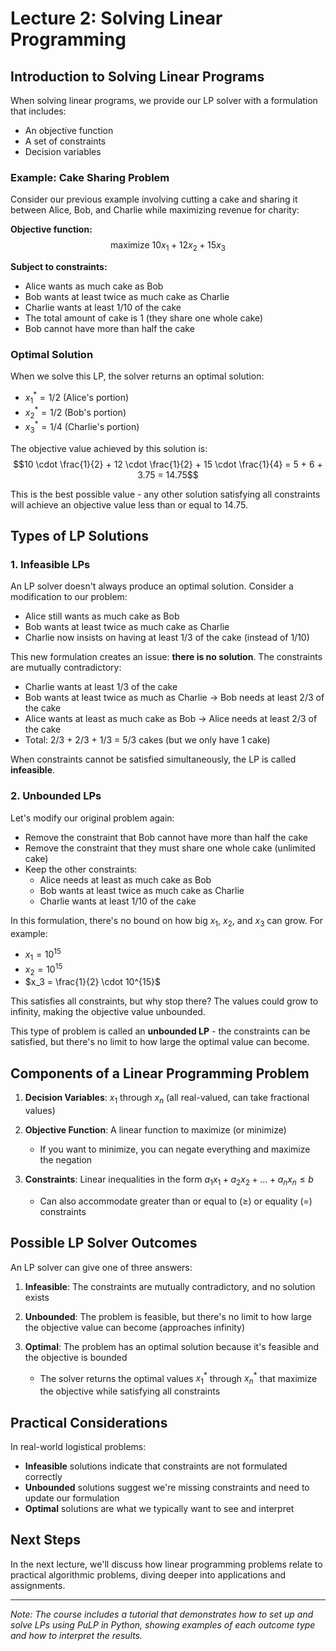 # Lecture 2: Solving Linear Programming

## Introduction to Solving Linear Programs

When solving linear programs, we provide our LP solver with a formulation that includes:
- An objective function
- A set of constraints
- Decision variables

### Example: Cake Sharing Problem

Consider our previous example involving cutting a cake and sharing it between Alice, Bob, and Charlie while maximizing revenue for charity:

**Objective function:**
$$\text{maximize } 10x_1 + 12x_2 + 15x_3$$

**Subject to constraints:**
- Alice wants as much cake as Bob
- Bob wants at least twice as much cake as Charlie
- Charlie wants at least 1/10 of the cake
- The total amount of cake is 1 (they share one whole cake)
- Bob cannot have more than half the cake

### Optimal Solution

When we solve this LP, the solver returns an optimal solution:
- $x_1^* = 1/2$ (Alice's portion)
- $x_2^* = 1/2$ (Bob's portion)
- $x_3^* = 1/4$ (Charlie's portion)

The objective value achieved by this solution is:
$$10 \cdot \frac{1}{2} + 12 \cdot \frac{1}{2} + 15 \cdot \frac{1}{4} = 5 + 6 + 3.75 = 14.75$$

This is the best possible value - any other solution satisfying all constraints will achieve an objective value less than or equal to 14.75.

## Types of LP Solutions

### 1. Infeasible LPs

An LP solver doesn't always produce an optimal solution. Consider a modification to our problem:

- Alice still wants as much cake as Bob
- Bob wants at least twice as much cake as Charlie
- Charlie now insists on having at least 1/3 of the cake (instead of 1/10)

This new formulation creates an issue: **there is no solution**. The constraints are mutually contradictory:

- Charlie wants at least 1/3 of the cake
- Bob wants at least twice as much as Charlie → Bob needs at least 2/3 of the cake
- Alice wants at least as much cake as Bob → Alice needs at least 2/3 of the cake
- Total: 2/3 + 2/3 + 1/3 = 5/3 cakes (but we only have 1 cake)

When constraints cannot be satisfied simultaneously, the LP is called **infeasible**.

### 2. Unbounded LPs

Let's modify our original problem again:
- Remove the constraint that Bob cannot have more than half the cake
- Remove the constraint that they must share one whole cake (unlimited cake)
- Keep the other constraints:
  - Alice needs at least as much cake as Bob
  - Bob wants at least twice as much cake as Charlie
  - Charlie wants at least 1/10 of the cake

In this formulation, there's no bound on how big $x_1$, $x_2$, and $x_3$ can grow. For example:
- $x_1 = 10^{15}$
- $x_2 = 10^{15}$
- $x_3 = \frac{1}{2} \cdot 10^{15}$

This satisfies all constraints, but why stop there? The values could grow to infinity, making the objective value unbounded.

This type of problem is called an **unbounded LP** - the constraints can be satisfied, but there's no limit to how large the optimal value can become.

## Components of a Linear Programming Problem

1. **Decision Variables**: $x_1$ through $x_n$ (all real-valued, can take fractional values)

2. **Objective Function**: A linear function to maximize (or minimize)
   - If you want to minimize, you can negate everything and maximize the negation

3. **Constraints**: Linear inequalities in the form $a_1x_1 + a_2x_2 + ... + a_nx_n \leq b$
   - Can also accommodate greater than or equal to (≥) or equality (=) constraints

## Possible LP Solver Outcomes

An LP solver can give one of three answers:

1. **Infeasible**: The constraints are mutually contradictory, and no solution exists

2. **Unbounded**: The problem is feasible, but there's no limit to how large the objective value can become (approaches infinity)

3. **Optimal**: The problem has an optimal solution because it's feasible and the objective is bounded
   - The solver returns the optimal values $x_1^*$ through $x_n^*$ that maximize the objective while satisfying all constraints

## Practical Considerations

In real-world logistical problems:
- **Infeasible** solutions indicate that constraints are not formulated correctly
- **Unbounded** solutions suggest we're missing constraints and need to update our formulation
- **Optimal** solutions are what we typically want to see and interpret

## Next Steps

In the next lecture, we'll discuss how linear programming problems relate to practical algorithmic problems, diving deeper into applications and assignments.

---

*Note: The course includes a tutorial that demonstrates how to set up and solve LPs using PuLP in Python, showing examples of each outcome type and how to interpret the results.*